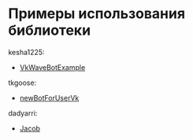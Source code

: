 # Примеры использования библиотеки

kesha1225:
 - [VkWaveBotExample](https://github.com/kesha1225/VkWaveBotExample)
 
tkgoose:
 - [newBotForUserVk](https://github.com/tkgoose/newBotForUserVk)

dadyarri:
 - [Jacob](https://github.com/dadyarri/jacob)
